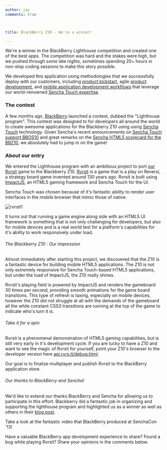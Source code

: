 ```yaml
---
author: jay
comments: true



title: BlackBerry Z10 - We're a winner!

---
```


We're a winner in the BlackBerry Lighthouse competition and created one of the best apps. The competition was hard and the stakes were high, but we pushed through some late nights, sometimes spending 20+ hours in non-stop coding sessions to make this story possible.





We developed this application using methodologies that we successfully deploy with our customers, including [product kickstart](http://moduscreate.com/services/product-kickstart/), agile [product development](http://moduscreate.com/services/custom-development/), and [mobile application development workflows](http://moduscreate.com/capabilities/mobile-apps/) that leverage our world-renowned [Sencha Touch expertise](http://moduscreate.com/capabilities/sencha-touch/).





### The contest





A few months ago, [BlackBerry](http://blackberry.com) launched a contest, dubbed the "Lighthouse program". This contest was designed to for developers all around the world to create awesome applications for the Blackberry Z10 using using [Sencha Touch](http://sencha.com/products/touch) technology. Given Sencha's recent announcements on [Sencha Touch support BBOS10](http://www.sencha.com/blog/introducing-blackberry-10-support-to-sencha-touch/) and great remarks on the [Sencha HTML5 scorecard for the BBZ10](http://www.sencha.com/blog/blackberry-10-the-html5-scorecard/), we absolutely had to jump in on the game!





### About our entry





We entered the Lighthouse program with an ambitious project to port [our Rvrsit](http://moduscreate.com/the-evolution-of-rvrsit/) game to the Blackberry Z10. [Rvrsit](http://rvrs.it/) is a game that is a play on Reversi, a strategy board game invented around 130 years ago. Rvrsit is built using [ImpactJS](http://impactjs.com), an HTML5 gaming framework and Sencha Touch for the UI.





Sencha Touch was chosen because of it's fantastic ability to render user interfaces in the mobile browser that mimic those of native.





![rvrsit1](../assets/uploads//2013/07/rvrsit1-179x300.jpg)





It turns out that running a game engine along side with an HTML5 UI framework is something that is not only challenging for developers, but also for mobile devices and is a real world test for a platform's capabilities for it's ability to work responsively under load.





###### The Blackberry Z10 : Our impression





Almost immediately after starting this project, we discovered that the Z10 is a fantastic device for building mobile HTML5 applications. The Z10 is not only extremely responsive for Sencha Touch-based HTML5 applications, but under the load of ImpactJS, the Z10 really shines.





Rvrsit's playing field is powered by ImpactJS and renders the gameboard 30 times per second, providing smooth animations for the game board transitions. This type of refresh is taxing, especially on mobile devices, however the Z10 did not struggle at all with the demands of the gameboard all the while constant CSS3 transitions are running at the top of the game to indicate who's turn it is.





###### Take it for a spin





Rvrsit is a phenomenal demonstration of HTML5 gaming capabilities, but is still very early in it's development cycle. If you are lucky to have a Z10 and want to see the magic of Rvrsit for yourself, point your Z10's browser to the developer version here [api.rvrs.it/debug.html](http://api.rvrs.it/debug.html).





Our goal is to finalize multiplayer and publish Rvrsit to the BlackBerry application store.





###### Our thanks to BlackBerry and Sencha!





We'd like to extend our thanks BlackBerry and Sencha for allowing us to participate in this effort. Blackberry did a fantastic job in organizing and supporting the lighthouse program and highlighted us as a winner as well as others in their [blog post](http://devblog.blackberry.com/2013/07/video-blackberry-lighthouse-program-winners-announced-at-senchacon-2013/).





Take a look at the fantastic video that BlackBerry produced at SenchaCon '13!












 Have a valuable BlackBerry app development experience to share? Found a bug while playing Rvrsit? Share your opinions in the comments below.
  



